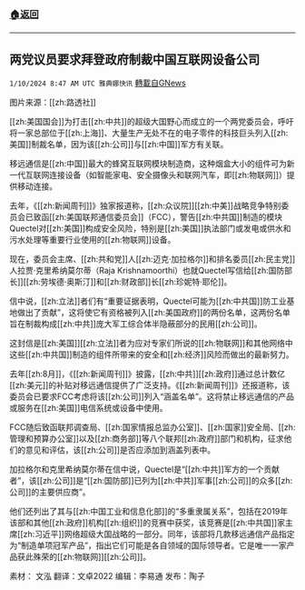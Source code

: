 ###  [:house:返回](README.md)
---


## 两党议员要求拜登政府制裁中国互联网设备公司
`1/10/2024 8:47 AM UTC 雅典娜快讯` [轉載自GNews](https://gnews.org/articles/2204044)

图片来源：[[zh:路透社]]

[[zh:美国国会]]为打击[[zh:中共]]的超级大国野心而成立的一个两党委员会，呼吁将一家总部位于[[zh:上海]]、大量生产无处不在的电子零件的科技巨头列入[[zh:美国]]制裁名单，因为该[[zh:公司]]与[[zh:中国]]军方有关联。

移远通信是[[zh:中国]]最大的蜂窝互联网模块制造商，这种烟盒大小的组件可为新一代互联网连接设备（如智能家电、安全摄像头和联网汽车，即[[zh:物联网]]）提供移动连接。

去年，《[[zh:新闻周刊]]》独家报道称，[[zh:众议院]][[zh:中美]]战略竞争特别委员会已致函[[zh:美国联邦通信委员会]]（FCC），警告[[zh:中共国]]制造的模块Quectel对[[zh:美国]]构成安全风险，特别是[[zh:美国]]执法部门或发电或供水和污水处理等重要行业使用的[[zh:物联网]]设备。

现在，委员会主席、[[zh:共和党]]人[[zh:迈克·加拉格尔]]和排名委员[[zh:民主党]]人拉贾·克里希纳莫尔蒂（Raja Krishnamoorthi）也就Quectel写信给[[zh:国防部长]][[zh:劳埃德·奥斯汀]]和[[zh:财政部]]长[[zh:珍妮特·耶伦]]。

信中说，[[zh:立法]]者们有“重要证据表明，Quectel可能为[[zh:中共国]]防工业基地做出了贡献”，这将使它有资格被列入[[zh:美国政府]]的两份名单，这两份名单旨在制裁构成[[zh:中共]]庞大军工综合体半隐蔽部分的民用[[zh:公司]]。

这封信是[[zh:美国]][[zh:立法]]者为应对专家们所说的[[zh:物联网]]和其他网络中这些[[zh:中共国]]制造的组件所带来的安全和[[zh:经济]]风险而做出的最新努力。

去年[[zh:8月]]，《[[zh:新闻周刊]]》披露，[[zh:中共]][[zh:政府]]通过总计数亿[[zh:美元]]的补贴对移远通信提供了广泛支持。《[[zh:新闻周刊]]》还报道称，该委员会已要求FCC考虑将该[[zh:公司]]列入“涵盖名单”。这将禁止移远通信的产品或服务在[[zh:美国]]电信系统或设备中使用。

FCC随后致函联邦调查局、[[zh:国家情报总监办公室]]、[[zh:国家]]安全局、[[zh:管理和预算办公室]]以及[[zh:商务部]]等八个联邦[[zh:政府]]部门和机构，征求他们的意见和评估，该[[zh:公司]]是否应添加到涵盖列表中。

加拉格尔和克里希纳莫尔蒂在信中说，Quectel是“[[zh:中共]]军方的一个贡献者”，该[[zh:公司]]是“[[zh:国防部]]已列为[[zh:中共]]军事[[zh:公司]]的众多[[zh:公司]]的主要供应商”。

他们还列出了其与[[zh:中国工业和信息化部]]的“多重隶属关系”，包括在2019年该部和其他[[zh:政府]]机构[[zh:组织]]的竞赛中获奖，该竞赛是[[zh:中共国]]家主席[[zh:习近平]]网络超级大国战略的一部分。同年，该部将几款移远通信产品指定为“制造单项冠军产品”，指出它们可能是各自领域的国际领导者。它是唯一一家产品获此殊荣的[[zh:物联网]][[zh:公司]]。

     
素材： 文泓  翻译：文卓2022  编辑：李易通   发布：陶子

